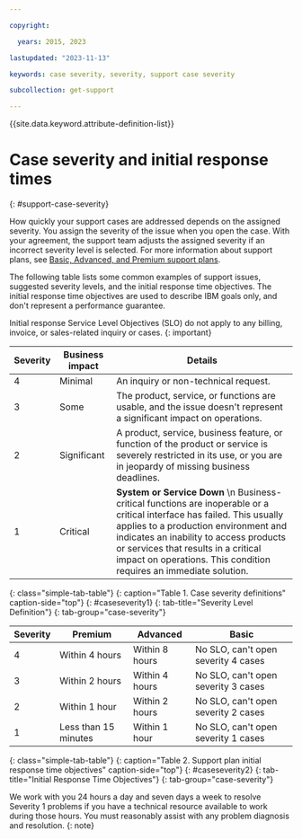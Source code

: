 ```yaml
---

copyright:

  years: 2015, 2023

lastupdated: "2023-11-13"

keywords: case severity, severity, support case severity

subcollection: get-support

---
```


{{site.data.keyword.attribute-definition-list}}

# Case severity and initial response times
{: #support-case-severity}

How quickly your support cases are addressed depends on the assigned severity. You assign the severity of the issue when you open the case. With your agreement, the support team adjusts the assigned severity if an incorrect severity level is selected. For more information about support plans, see [Basic, Advanced, and Premium support plans](/docs/get-support?topic=get-support-support-plans).

The following table lists some common examples of support issues, suggested severity levels, and the initial response time objectives. The initial response time objectives are used to describe IBM goals only, and don't represent a performance guarantee.

Initial response Service Level Objectives (SLO) do not apply to any billing, invoice, or sales-related inquiry or cases.
{: important}

| Severity | Business impact | Details |
|-----------------|-----------------|-----------------|
| 4 | Minimal | An inquiry or non-technical request. |
| 3 | Some | The product, service, or functions are usable, and the issue doesn't represent a significant impact on operations. |
| 2 | Significant | A product, service, business feature, or function of the product or service is severely restricted in its use, or you are in jeopardy of missing business deadlines. |
| 1 | Critical | **System or Service Down**  \n Business-critical functions are inoperable or a critical interface has failed. This usually applies to a production environment and indicates an inability to access products or services that results in a critical impact on operations. This condition requires an immediate solution. |
{: class="simple-tab-table"}
{: caption="Table 1. Case severity definitions" caption-side="top"}
{: #caseseverity1}
{: tab-title="Severity Level Definition"}
{: tab-group="case-severity"}

| Severity | Premium              | Advanced         | Basic                               |
|----------|----------------------|------------------|-------------------------------------|
| 4        | Within 4 hours       | Within 8 hours   | No SLO, can't open severity 4 cases |
| 3        | Within 2 hours       | Within 4 hours   | No SLO, can't open severity 3 cases |
| 2        | Within 1 hour        | Within 2 hours   | No SLO, can't open severity 2 cases |
| 1        | Less than 15 minutes | Within 1 hour    | No SLO, can't open severity 1 cases |
{: class="simple-tab-table"}
{: caption="Table 2. Support plan initial response time objectives" caption-side="top"}
{: #caseseverity2}
{: tab-title="Initial Response Time Objectives"}
{: tab-group="case-severity"}

We work with you 24 hours a day and seven days a week to resolve Severity 1 problems if you have a technical resource available to work during those hours. You must reasonably assist with any problem diagnosis and resolution.
{: note}
